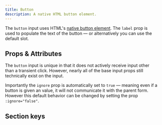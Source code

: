 ```yaml
---
title: Button
description: A native HTML button element.
---
```


<InputPageHero
title="Button input"
icon="IconInputButton"
:pro="false"
project-price=""
data-price=""></InputPageHero>

The `button` input uses HTML's [native button element](https://developer.mozilla.org/en-US/docs/Web/HTML/Element/button). The `label` prop is used to populate the text of the button — or alternatively you can use the default slot.

<example
name="Button input"
file="/_content/examples/button/button.vue"></example>

## Props & Attributes

The `button` input is unique in that it does not actively receive input other than a transient click. However, nearly all of the base input props still technically exist on the input.

Importantly the `ignore` prop is automatically set to `true` — meaning even if a button is given an value, it will not communicate it with the parent form. However this default behavior can be changed by setting the prop `:ignore="false"`.

<reference-table input="button">
</reference-table>

## Section keys

<reference-table type="sectionKeys" primary="section-key" :without="['inner']">
</reference-table>
